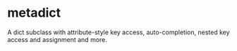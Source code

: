# metadict
A dict subclass with attribute-style key access, auto-completion, nested key access and assignment and more.
